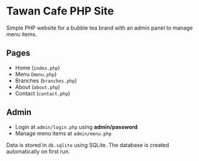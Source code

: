 # Tawan Cafe PHP Site

Simple PHP website for a bubble tea brand with an admin panel to manage menu items.

## Pages
- Home (`index.php`)
- Menu (`menu.php`)
- Branches (`branches.php`)
- About (`about.php`)
- Contact (`contact.php`)

## Admin
- Login at `admin/login.php` using **admin/password**
- Manage menu items at `admin/menu.php`

Data is stored in `db.sqlite` using SQLite. The database is created automatically on first run.
